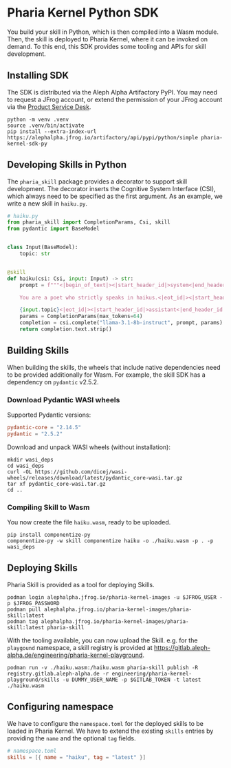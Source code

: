 # Pharia Kernel Python SDK

You build your skill in Python, which is then compiled into a Wasm module. Then, the skill is deployed to Pharia Kernel, where it can be invoked on demand. To this end, this SDK provides some tooling and APIs for skill development.

## Installing SDK

The SDK is distributed via the Aleph Alpha Artifactory PyPI. You may need to request a JFrog account, or extend the permission of your JFrog account via the [Product Service Desk](https://aleph-alpha.atlassian.net/servicedesk/customer/portals).

```shell
python -m venv .venv
source .venv/bin/activate
pip install --extra-index-url https://alephalpha.jfrog.io/artifactory/api/pypi/python/simple pharia-kernel-sdk-py
```

## Developing Skills in Python

The `pharia_skill` package provides a decorator to support skill development.
The decorator inserts the Cognitive System Interface (CSI), which always need to be specified as the first argument.
As an example, we write a new skill in `haiku.py`.

```python
# haiku.py
from pharia_skill import CompletionParams, Csi, skill
from pydantic import BaseModel


class Input(BaseModel):
    topic: str


@skill
def haiku(csi: Csi, input: Input) -> str:
    prompt = f"""<|begin_of_text|><|start_header_id|>system<|end_header_id|>

    You are a poet who strictly speaks in haikus.<|eot_id|><|start_header_id|>user<|end_header_id|>

    {input.topic}<|eot_id|><|start_header_id|>assistant<|end_header_id|>"""
    params = CompletionParams(max_tokens=64)
    completion = csi.complete("llama-3.1-8b-instruct", prompt, params)
    return completion.text.strip()
```

## Building Skills

When building the skills, the wheels that include native dependencies need to be provided additionally for Wasm. For example, the skill SDK has a dependency on `pydantic` v2.5.2.

### Download Pydantic WASI wheels

Supported Pydantic versions:

```toml
pydantic-core = "2.14.5"
pydantic = "2.5.2"
```

Download and unpack WASI wheels (without installation):

```shell
mkdir wasi_deps
cd wasi_deps
curl -OL https://github.com/dicej/wasi-wheels/releases/download/latest/pydantic_core-wasi.tar.gz
tar xf pydantic_core-wasi.tar.gz
cd ..
```

### Compiling Skill to Wasm

You now create the file `haiku.wasm`, ready to be uploaded.

```shell
pip install componentize-py
componentize-py -w skill componentize haiku -o ./haiku.wasm -p . -p wasi_deps
```

## Deploying Skills

Pharia Skill is provided as a tool for deploying Skills.

```shell
podman login alephalpha.jfrog.io/pharia-kernel-images -u $JFROG_USER -p $JFROG_PASSWORD
podman pull alephalpha.jfrog.io/pharia-kernel-images/pharia-skill:latest
podman tag alephalpha.jfrog.io/pharia-kernel-images/pharia-skill:latest pharia-skill
```

With the tooling available, you can now upload the Skill. e.g. for the `playgound` namespace, a skill registry is provided at <https://gitlab.aleph-alpha.de/engineering/pharia-kernel-playground>.

```shell
podman run -v ./haiku.wasm:/haiku.wasm pharia-skill publish -R registry.gitlab.aleph-alpha.de -r engineering/pharia-kernel-playground/skills -u DUMMY_USER_NAME -p $GITLAB_TOKEN -t latest ./haiku.wasm
```

## Configuring namespace

We have to configure the `namespace.toml` for the deployed skills to be loaded in Pharia Kernel.
We have to extend the existing `skills` entries by providing the `name` and the optional `tag` fields.

```toml
# namespace.toml
skills = [{ name = "haiku", tag = "latest" }]
```
